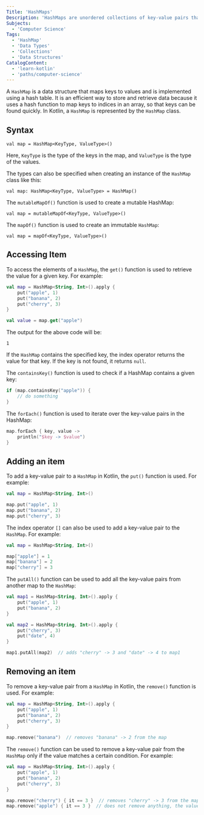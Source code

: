 ```yaml
---
Title: 'HashMaps'
Description: 'HashMaps are unordered collections of key-value pairs that are implemented using hash tables.'
Subjects:
  - 'Computer Science'
Tags:
  - 'HashMap'
  - 'Data Types'
  - 'Collections'
  - 'Data Structures'
CatalogContent:
  - 'learn-kotlin'
  - 'paths/computer-science'
---
```


A `HashMap` is a data structure that maps keys to values and is implemented using a hash table. It is an efficient way to store and retrieve data because it uses a hash function to map keys to indices in an array, so that keys can be found quickly. In Kotlin, a `HashMap` is represented by the `HashMap` class.

## Syntax

```pseudo
val map = HashMap<KeyType, ValueType>()
```

Here, `KeyType` is the type of the keys in the map, and `ValueType` is the type of the values.

The types can also be specified when creating an instance of the `HashMap` class like this:

```pseudo
val map: HashMap<KeyType, ValueType> = HashMap()
```

The `mutableMapOf()` function is used to create a mutable HashMap:

```pseudo
val map = mutableMapOf<KeyType, ValueType>()
```

The `mapOf()` function is used to create an immutable `HashMap`:

```pseudo
val map = mapOf<KeyType, ValueType>()
```

## Accessing Item

To access the elements of a `HashMap`, the `get()` function is used to retrieve the value for a given key. For example:

```kotlin
val map = HashMap<String, Int>().apply {
    put("apple", 1)
    put("banana", 2)
    put("cherry", 3)
}

val value = map.get("apple")
```

The output for the above code will be:

```
1
```

If the `HashMap` contains the specified key, the index operator returns the value for that key. If the key is not found, it returns `null`.

The `containsKey()` function is used to check if a HashMap contains a given key:

```kotlin
if (map.containsKey("apple")) {
    // do something
}
```

The `forEach()` function is used to iterate over the key-value pairs in the HashMap:

```kotlin
map.forEach { key, value ->
    println("$key -> $value")
}
```

## Adding an item

To add a key-value pair to a `HashMap` in Kotlin, the `put()` function is used. For example:

```kotlin
val map = HashMap<String, Int>()

map.put("apple", 1)
map.put("banana", 2)
map.put("cherry", 3)
```

The index operator `[]` can also be used to add a key-value pair to the `HashMap`. For example:

```kotlin
val map = HashMap<String, Int>()

map["apple"] = 1
map["banana"] = 2
map["cherry"] = 3
```

The `putAll()` function can be used to add all the key-value pairs from another map to the `HashMap`:

```kotlin
val map1 = HashMap<String, Int>().apply {
    put("apple", 1)
    put("banana", 2)
}

val map2 = HashMap<String, Int>().apply {
    put("cherry", 3)
    put("date", 4)
}

map1.putAll(map2)  // adds "cherry" -> 3 and "date" -> 4 to map1
```

## Removing an item

To remove a key-value pair from a `HashMap` in Kotlin, the `remove()` function is used. For example:

```kotlin
val map = HashMap<String, Int>().apply {
    put("apple", 1)
    put("banana", 2)
    put("cherry", 3)
}

map.remove("banana")  // removes "banana" -> 2 from the map
```

The `remove()` function can be used to remove a key-value pair from the `HashMap` only if the value matches a certain condition. For example:

```kotlin
val map = HashMap<String, Int>().apply {
    put("apple", 1)
    put("banana", 2)
    put("cherry", 3)
}

map.remove("cherry") { it == 3 }  // removes "cherry" -> 3 from the map
map.remove("apple") { it == 3 }  // does not remove anything, the value for "apple" is not 3
```

